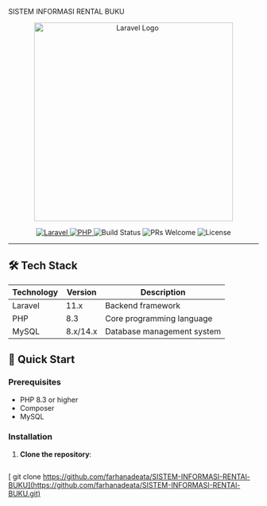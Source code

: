 SISTEM INFORMASI RENTAL BUKU

<p align="center">
    <img src="https://laravel.com/img/logotype.min.svg" alt="Laravel Logo" width="400">
</p>

<p align="center">
    <a href="https://laravel.com">
        <img src="https://img.shields.io/badge/Laravel-11.x-FF2D20?style=flat-square&logo=laravel&logoColor=white" alt="Laravel">
    </a>
    <a href="https://www.php.net">
        <img src="https://img.shields.io/badge/PHP-8.3-777BB4?style=flat-square&logo=php&logoColor=white" alt="PHP">
    </a>
    <img src="https://img.shields.io/badge/Build-passing-brightgreen?style=flat-square" alt="Build Status">
    <img src="https://img.shields.io/badge/PRs-welcome-brightgreen?style=flat-square" alt="PRs Welcome">
    <img src="https://img.shields.io/badge/License-MIT-blue?style=flat-square" alt="License">
</p>

---

## 🛠️ Tech Stack

| Technology         | Version      | Description                         |
|--------------------|--------------|-------------------------------------|
| Laravel            | 11.x         | Backend framework                   |
| PHP                | 8.3          | Core programming language           |
| MySQL              | 8.x/14.x     | Database management system          |


## 🚀 Quick Start  

### Prerequisites  

- PHP 8.3 or higher  
- Composer   
- MySQL

### Installation  

1. **Clone the repository**:  
   ```bash
 [  git clone https://github.com/farhanadeata/SISTEM-INFORMASI-RENTAl-BUKU](https://github.com/farhanadeata/SISTEM-INFORMASI-RENTAl-BUKU.git)
